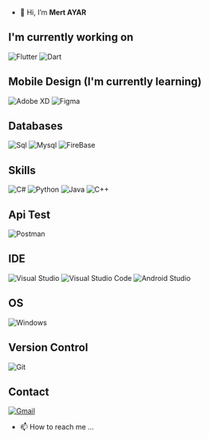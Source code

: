 - 👋 Hi, I’m **Mert AYAR**
## I'm currently working on
![Flutter](https://github.com/mertayaar/git_readme/blob/main/images/flutter.svg)
![Dart](https://github.com/mertayaar/git_readme/blob/main/images/dart.svg)

## Mobile Design (I'm currently learning)
![Adobe XD](https://github.com/mertayaar/git_readme/blob/main/images/adobexd.svg)
![Figma](https://github.com/mertayaar/git_readme/blob/main/images/figma.svg)

## Databases
![Sql](https://github.com/mertayaar/git_readme/blob/main/images/msq.svg)
![Mysql](https://github.com/mertayaar/git_readme/blob/main/images/mysql.svg)
![FireBase]()

## Skills
![C#](https://github.com/mertayaar/git_readme/blob/main/images/c%23.svg)
![Python](https://github.com/mertayaar/git_readme/blob/main/images/pyh.svg)
![Java](https://github.com/mertayaar/git_readme/blob/main/images/java.svg)
![C++]()

## Api Test
![Postman](https://github.com/mertayaar/git_readme/blob/main/images/postman.svg)

## IDE
![Visual Studio](https://github.com/mertayaar/git_readme/blob/main/images/visual%20studio.svg)
![Visual Studio Code](https://github.com/mertayaar/git_readme/blob/main/images/visual%20studio%20code.svg)
![Android Studio](https://github.com/mertayaar/git_readme/blob/main/images/androidstudio.svg)

## OS
![Windows](https://github.com/mertayaar/git_readme/blob/main/images/windows.svg)

## Version Control
![Git]()

## Contact 
[![Gmail](https://github.com/mertayaar/git_readme/blob/main/images/gmail.svg)](https://mail.google.com/mail/u/0/?fs=1&tf=cm&source=mailto&to=codechno@gmail.com)


- 📫 How to reach me ...

<!---
mertayaar/mertayaar is a ✨ special ✨ repository because its `README.md` (this file) appears on your GitHub profile.
You can click the Preview link to take a look at your changes.
--->
